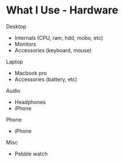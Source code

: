 # What I Use - Hardware

Desktop
 - Internals (CPU, ram, hdd, mobo, etc)
 - Monitors
 - Accessories (keyboard, mouse)

Laptop
 - Macbook pro
 - Accessories (battery, etc)

Audio
  - Headphones
  - iPhone

Phone
  - iPhone

Misc
  - Pebble watch